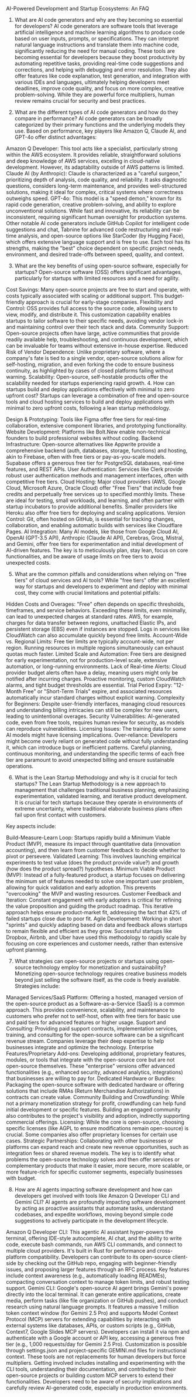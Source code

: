 AI-Powered Development and Startup Ecosystems: An FAQ
1. What are AI code generators and why are they becoming so essential for developers?
AI code generators are software tools that leverage artificial intelligence and machine learning algorithms to produce code based on user inputs, prompts, or specifications. They can interpret natural language instructions and translate them into machine code, significantly reducing the need for manual coding. These tools are becoming essential for developers because they boost productivity by automating repetitive tasks, providing real-time code suggestions and corrections, and helping with debugging and error resolution. They also offer features like code explanation, test generation, and integration with various IDEs and languages, ultimately helping developers meet deadlines, improve code quality, and focus on more complex, creative problem-solving. While they are powerful force multipliers, human review remains crucial for security and best practices.

2. What are the different types of AI code generators and how do they compare in performance?
AI code generators can be broadly categorized by their primary functions and the underlying models they use. Based on performance, key players like Amazon Q, Claude AI, and GPT-4o offer distinct advantages:

Amazon Q Developer: This tool acts like a specialist, particularly strong within the AWS ecosystem. It provides reliable, straightforward solutions and deep knowledge of AWS services, excelling in cloud-native development. However, its adaptability outside of AWS patterns is limited.
Claude AI (by Anthropic): Claude is characterized as a "careful surgeon," prioritizing depth of analysis, code quality, and reliability. It asks diagnostic questions, considers long-term maintenance, and provides well-structured solutions, making it ideal for complex, critical systems where correctness outweighs speed.
GPT-4o: This model is a "speed demon," known for its rapid code generation, creative problem-solving, and ability to explore unconventional solutions. While fast and innovative, its reliability can be inconsistent, requiring significant human oversight for production systems.
Other notable AI code generators include GitHub Copilot for intelligent code suggestions and chat, Tabnine for advanced code restructuring and real-time analysis, and open-source options like StarCoder (by Hugging Face), which offers extensive language support and is free to use. Each tool has its strengths, making the "best" choice dependent on specific project needs, environment, and desired trade-offs between speed, quality, and context.

3. What are the key benefits of using open-source software, especially for startups?
Open-source software (OSS) offers significant advantages, particularly for startups with limited resources and a need for agility.

Cost Savings: Many open-source projects are free to start and operate, with costs typically associated with scaling or additional support. This budget-friendly approach is crucial for early-stage companies.
Flexibility and Control: OSS provides full access to the source code, allowing users to view, modify, and distribute it. This customization capability enables startups to tailor software to their specific needs, avoiding vendor lock-in and maintaining control over their tech stack and data.
Community Support: Open-source projects often have large, active communities that provide readily available help, troubleshooting, and continuous development, which can be invaluable for teams without extensive in-house expertise.
Reduced Risk of Vendor Dependence: Unlike proprietary software, where a company's fate is tied to a single vendor, open-source solutions allow for self-hosting, migration, and even forking the code to ensure business continuity, as highlighted by cases of closed platforms failing without warning.
Scalability: Open-source, self-hostable products offer the scalability needed for startups experiencing rapid growth.
4. How can startups build and deploy applications effectively with minimal to zero upfront cost?
Startups can leverage a combination of free and open-source tools and cloud hosting services to build and deploy applications with minimal to zero upfront costs, following a lean startup methodology.

Design & Prototyping: Tools like Figma offer free tiers for real-time collaboration, extensive component libraries, and prototyping functionality.
Website Development: Platforms like Bolt.New enable non-technical founders to build professional websites without coding.
Backend Infrastructure: Open-source alternatives like Appwrite provide a comprehensive backend (auth, databases, storage, functions) and hosting, akin to Firebase, often with free tiers or pay-as-you-scale models. Supabase offers a generous free tier for PostgreSQL databases, real-time features, and REST APIs.
User Authentication: Services like Clerk provide robust user authentication methods and management interfaces, often with competitive free tiers.
Cloud Hosting: Major cloud providers (AWS, Google Cloud, Microsoft Azure, Oracle Cloud) offer "Free Tiers" that include free credits and perpetually free services up to specified monthly limits. These are ideal for testing, small workloads, and learning, and often partner with startup incubators to provide additional benefits. Smaller providers like Heroku also offer free tiers for deploying and scaling applications.
Version Control: Git, often hosted on GitHub, is essential for tracking changes, collaboration, and enabling automatic builds with services like Cloudflare Pages.
AI Integration: Many AI models, like those from Google Cloud AI, OpenAI (GPT-3.5 API), Anthropic (Claude AI API), Cerebras, Groq, Mistral, and Gemini, offer free tiers for experimentation and initial development of AI-driven features.
The key is to meticulously plan, stay lean, focus on core functionalities, and be aware of usage limits on free tiers to avoid unexpected costs.

5. What are the common pitfalls and considerations when relying on "free tiers" of cloud services and AI tools?
While "free tiers" offer an excellent way for startups and developers to experiment and deploy with minimal cost, they come with crucial limitations and potential pitfalls:

Hidden Costs and Overages: "Free" often depends on specific thresholds, timeframes, and service behaviors. Exceeding these limits, even minimally, can lead to unexpected charges at standard rates. AWS, for example, charges for data transfer between regions, unattached Elastic IPs, and persistent storage (EBS) even if instances are stopped. Logs in services like CloudWatch can also accumulate quickly beyond free limits.
Account-Wide vs. Regional Limits: Free tier limits are typically account-wide, not per region. Running resources in multiple regions simultaneously can exhaust quotas much faster.
Limited Scale and Automation: Free tiers are designed for early experimentation, not for production-level scale, extensive automation, or long-running environments.
Lack of Real-time Alerts: Cloud provider budget alerts often have a delay, meaning users might only be notified after incurring charges. Proactive monitoring, custom CloudWatch alarms, and tight budget thresholds are essential.
Trial Period Expiry: "12-Month Free" or "Short-Term Trials" expire, and associated resources automatically incur standard charges without explicit warning.
Complexity for Beginners: Despite user-friendly interfaces, managing cloud resources and understanding billing intricacies can still be complex for new users, leading to unintentional overages.
Security Vulnerabilities: AI-generated code, even from free tools, requires human review for security, as models can reproduce vulnerabilities.
Licensing Issues: The training data for some AI models might have licensing implications.
Over-reliance: Developers might become overly reliant on generated code without fully understanding it, which can introduce bugs or inefficient patterns.
Careful planning, continuous monitoring, and understanding the specific terms of each free tier are paramount to avoid unexpected billing and ensure sustainable operations.

6. What is the Lean Startup Methodology and why is it crucial for tech startups?
The Lean Startup Methodology is a new approach to management that challenges traditional business planning, emphasizing experimentation, validated learning, and iterative product development. It is crucial for tech startups because they operate in environments of extreme uncertainty, where traditional elaborate business plans often fail upon first contact with customers.

Key aspects include:

Build-Measure-Learn Loop: Startups rapidly build a Minimum Viable Product (MVP), measure its impact through quantitative data (innovation accounting), and then learn from customer feedback to decide whether to pivot or persevere.
Validated Learning: This involves launching empirical experiments to test value (does the product provide value?) and growth (how does the product spread?) hypotheses.
Minimum Viable Product (MVP): Instead of a fully-featured product, a startup focuses on delivering the minimum set of features needed to solve one important user problem, allowing for quick validation and early adoption. This prevents "overcooking" the MVP and wasting resources.
Customer Feedback and Iteration: Constant engagement with early adopters is critical for refining the value proposition and guiding the product roadmap. This iterative approach helps ensure product-market fit, addressing the fact that 42% of failed startups close due to poor fit.
Agile Development: Working in short "sprints" and quickly adapting based on data and feedback allows startups to remain flexible and efficient as they grow.
Successful startups like Dropbox, Airbnb, and Uber have used this methodology to rapidly scale by focusing on core experiences and customer needs, rather than extensive upfront planning.

7. What strategies can open-source projects or startups using open-source technology employ for monetization and sustainability?
Monetizing open-source technology requires creative business models beyond just selling the software itself, as the code is freely available. Strategies include:

Managed Services/SaaS Platform: Offering a hosted, managed version of the open-source product as a Software-as-a-Service (SaaS) is a common approach. This provides convenience, scalability, and maintenance to customers who prefer not to self-host, often with free tiers for basic use and paid tiers for advanced features or higher usage.
Support and Consulting: Providing paid support contracts, implementation services, training, and consulting for the open-source software can be a significant revenue stream. Companies leverage their deep expertise to help businesses integrate and optimize the technology.
Enterprise Features/Proprietary Add-ons: Developing additional, proprietary features, modules, or tools that integrate with the open-source core but are not open-source themselves. These "enterprise" versions offer advanced functionalities (e.g., enhanced security, advanced analytics, integrations) that businesses are willing to pay for.
Dedicated Hardware or Bundles: Packaging the open-source software with dedicated hardware or offering solutions that include RMAs (Return Merchandise Authorizations) in contracts can create value.
Community Building and Crowdfunding: While not a primary monetization strategy for profit, crowdfunding can help fund initial development or specific features. Building an engaged community also contributes to the project's visibility and adoption, indirectly supporting commercial offerings.
Licensing: While the core is open-source, choosing specific licenses (like AGPL to ensure modifications remain open-source) is crucial. Some companies also offer proprietary licenses for certain use cases.
Strategic Partnerships: Collaborating with other businesses or platforms can expand reach and create new revenue opportunities, such as integration fees or shared revenue models.
The key is to identify what problems the open-source technology solves and then offer services or complementary products that make it easier, more secure, more scalable, or more feature-rich for specific customer segments, especially businesses with budget.

8. How are AI agents impacting software development and how can developers get involved with tools like Amazon Q Developer CLI and Gemini CLI?
AI agents are profoundly impacting software development by acting as proactive assistants that automate tasks, understand codebases, and expedite workflows, moving beyond simple code suggestions to actively participate in the development lifecycle.

Amazon Q Developer CLI: This agentic AI assistant hyper-powers the terminal, offering IDE-style autocomplete, AI chat, and the ability to write code, execute bash commands, run AWS CLI commands, and connect to multiple cloud providers. It's built in Rust for performance and cross-platform compatibility. Developers can contribute to its open-source client-side by checking out the GitHub repo, engaging with beginner-friendly issues, and proposing larger features through an RFC process. Key features include context awareness (e.g., automatically loading READMEs), compacting conversation context to manage token limits, and robust testing support.
Gemini CLI: Google's open-source AI agent brings Gemini's power directly into the local terminal. It can generate entire applications, create media, perform tasks (like file organization or GitHub pushes), and conduct research using natural language prompts. It features a massive 1 million token context window (for Gemini 2.5 Pro) and supports Model Context Protocol (MCP) servers for extending capabilities by interacting with external systems like databases, APIs, or custom scripts (e.g., GitHub, Context7, Google Slides MCP servers). Developers can install it via npm and authenticate with a Google account or API key, accessing a generous free tier (e.g., 1,000 requests/day for Gemini 2.5 Pro). Customization is possible through settings.json and project-specific GEMINI.md files for instructional context.
These tools are not replacements for human developers but force multipliers. Getting involved includes installing and experimenting with the CLI tools, understanding their documentation, and contributing to their open-source projects or building custom MCP servers to extend their functionalities. Developers need to be aware of security implications and carefully review AI-generated code, especially in production environments.


